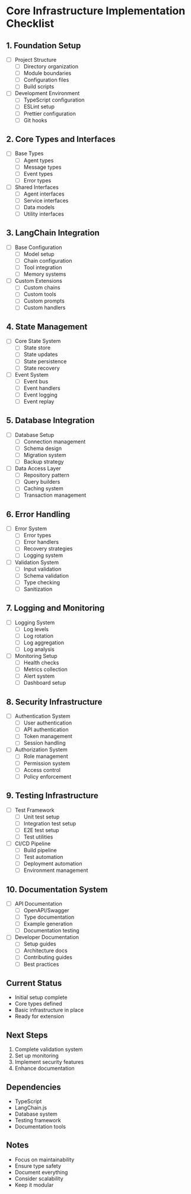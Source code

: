 # Core Infrastructure Implementation Checklist

## 1. Foundation Setup
- [ ] Project Structure
  - [ ] Directory organization
  - [ ] Module boundaries
  - [ ] Configuration files
  - [ ] Build scripts

- [ ] Development Environment
  - [ ] TypeScript configuration
  - [ ] ESLint setup
  - [ ] Prettier configuration
  - [ ] Git hooks

## 2. Core Types and Interfaces
- [ ] Base Types
  - [ ] Agent types
  - [ ] Message types
  - [ ] Event types
  - [ ] Error types

- [ ] Shared Interfaces
  - [ ] Agent interfaces
  - [ ] Service interfaces
  - [ ] Data models
  - [ ] Utility interfaces

## 3. LangChain Integration
- [ ] Base Configuration
  - [ ] Model setup
  - [ ] Chain configuration
  - [ ] Tool integration
  - [ ] Memory systems

- [ ] Custom Extensions
  - [ ] Custom chains
  - [ ] Custom tools
  - [ ] Custom prompts
  - [ ] Custom handlers

## 4. State Management
- [ ] Core State System
  - [ ] State store
  - [ ] State updates
  - [ ] State persistence
  - [ ] State recovery

- [ ] Event System
  - [ ] Event bus
  - [ ] Event handlers
  - [ ] Event logging
  - [ ] Event replay

## 5. Database Integration
- [ ] Database Setup
  - [ ] Connection management
  - [ ] Schema design
  - [ ] Migration system
  - [ ] Backup strategy

- [ ] Data Access Layer
  - [ ] Repository pattern
  - [ ] Query builders
  - [ ] Caching system
  - [ ] Transaction management

## 6. Error Handling
- [ ] Error System
  - [ ] Error types
  - [ ] Error handlers
  - [ ] Recovery strategies
  - [ ] Logging system

- [ ] Validation System
  - [ ] Input validation
  - [ ] Schema validation
  - [ ] Type checking
  - [ ] Sanitization

## 7. Logging and Monitoring
- [ ] Logging System
  - [ ] Log levels
  - [ ] Log rotation
  - [ ] Log aggregation
  - [ ] Log analysis

- [ ] Monitoring Setup
  - [ ] Health checks
  - [ ] Metrics collection
  - [ ] Alert system
  - [ ] Dashboard setup

## 8. Security Infrastructure
- [ ] Authentication System
  - [ ] User authentication
  - [ ] API authentication
  - [ ] Token management
  - [ ] Session handling

- [ ] Authorization System
  - [ ] Role management
  - [ ] Permission system
  - [ ] Access control
  - [ ] Policy enforcement

## 9. Testing Infrastructure
- [ ] Test Framework
  - [ ] Unit test setup
  - [ ] Integration test setup
  - [ ] E2E test setup
  - [ ] Test utilities

- [ ] CI/CD Pipeline
  - [ ] Build pipeline
  - [ ] Test automation
  - [ ] Deployment automation
  - [ ] Environment management

## 10. Documentation System
- [ ] API Documentation
  - [ ] OpenAPI/Swagger
  - [ ] Type documentation
  - [ ] Example generation
  - [ ] Documentation testing

- [ ] Developer Documentation
  - [ ] Setup guides
  - [ ] Architecture docs
  - [ ] Contributing guides
  - [ ] Best practices

## Current Status
- Initial setup complete
- Core types defined
- Basic infrastructure in place
- Ready for extension

## Next Steps
1. Complete validation system
2. Set up monitoring
3. Implement security features
4. Enhance documentation

## Dependencies
- TypeScript
- LangChain.js
- Database system
- Testing framework
- Documentation tools

## Notes
- Focus on maintainability
- Ensure type safety
- Document everything
- Consider scalability
- Keep it modular 